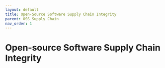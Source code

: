 ```yaml
---
layout: default
title: Open-Source Software Supply Chain Integrity
parent: OSS Supply Chain
nav_order: 1
---
```


# Open-source Software Supply Chain Integrity
